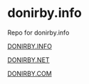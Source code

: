 donirby.info
====

Repo for donirby.info

[DONIRBY.INFO](http://donirby.info)

[DONIRBY.NET](http://donirby.net)

[DONIRBY.COM](http://donirby.com)

